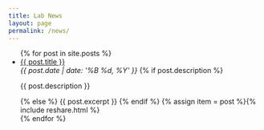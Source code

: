 ```yaml
---
title: Lab News
layout: page
permalink: /news/
---
```

<ul>
  {% for post in site.posts %}
    <li>
      <a href="{{site.base_path}}{{ post.url }}">{{ post.title }}</a><br>
      <em>{{ post.date | date: '%B %d, %Y' }}</em>
      {% if post.description %}
        <p>{{ post.description }}</p>
      {% else %}
        {{ post.excerpt }}
      {% endif %}
	  {% assign item = post %}{% include reshare.html %}
    </li>
  {% endfor %}
</ul>
